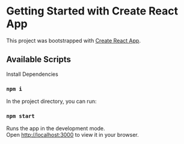 # Getting Started with Create React App

This project was bootstrapped with [Create React App](https://github.com/facebook/create-react-app).

## Available Scripts

Install Dependencies

### `npm i`

In the project directory, you can run:

### `npm start`

Runs the app in the development mode.\
Open [http://localhost:3000](http://localhost:3000) to view it in your browser.